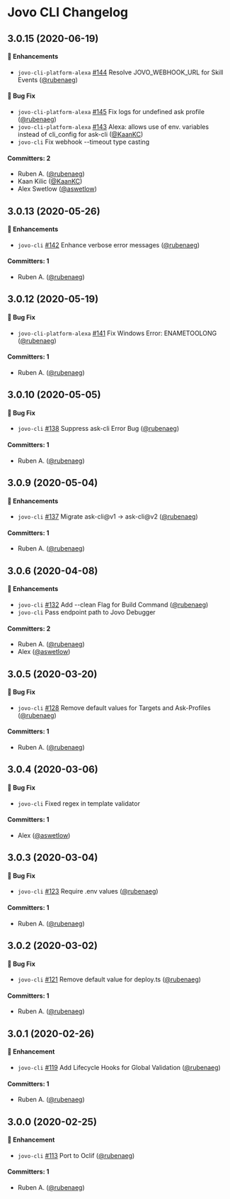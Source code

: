 # Jovo CLI Changelog

## 3.0.15 (2020-06-19)

#### :nail_care: Enhancements
* `jovo-cli-platform-alexa` [#144](https://github.com/jovotech/jovo-cli/pull/144) Resolve JOVO_WEBHOOK_URL for Skill Events  ([@rubenaeg](https://github.com/rubenaeg))

#### :bug: Bug Fix
* `jovo-cli-platform-alexa` [#145](https://github.com/jovotech/jovo-cli/pull/145) Fix logs for undefined ask profile ([@rubenaeg](https://github.com/rubenaeg))
* `jovo-cli-platform-alexa` [#143](https://github.com/jovotech/jovo-cli/pull/143) Alexa: allows use of env. variables instead of cli_config for ask-cli ([@KaanKC](https://github.com/KaanKC))
* `jovo-cli` Fix webhook --timeout type casting


#### Committers: 2
- Ruben A. ([@rubenaeg](https://github.com/rubenaeg))
- Kaan Kilic ([@KaanKC](https://github.com/KaanKC))
- Alex Swetlow ([@aswetlow](https://github.com/aswetlow))


## 3.0.13 (2020-05-26)

#### :nail_care: Enhancements
* `jovo-cli` [#142](https://github.com/jovotech/jovo-cli/pull/142)  Enhance verbose error messages ([@rubenaeg](https://github.com/rubenaeg))

#### Committers: 1
- Ruben A. ([@rubenaeg](https://github.com/rubenaeg))


## 3.0.12 (2020-05-19)

#### :bug: Bug Fix
* `jovo-cli-platform-alexa` [#141](https://github.com/jovotech/jovo-cli/pull/141) Fix Windows Error: ENAMETOOLONG ([@rubenaeg](https://github.com/rubenaeg))

#### Committers: 1
- Ruben A. ([@rubenaeg](https://github.com/rubenaeg))


## 3.0.10 (2020-05-05)

#### :bug: Bug Fix
* `jovo-cli` [#138](https://github.com/jovotech/jovo-cli/pull/138) Suppress ask-cli Error Bug ([@rubenaeg](https://github.com/rubenaeg))

#### Committers: 1
- Ruben A. ([@rubenaeg](https://github.com/rubenaeg))

## 3.0.9 (2020-05-04)

#### :nail_care: Enhancements
* `jovo-cli` [#137](https://github.com/jovotech/jovo-cli/pull/137) Migrate ask-cli@v1 -> ask-cli@v2 ([@rubenaeg](https://github.com/rubenaeg))

#### Committers: 1
- Ruben A. ([@rubenaeg](https://github.com/rubenaeg))



## 3.0.6 (2020-04-08)

#### :nail_care: Enhancements
* `jovo-cli` [#132](https://github.com/jovotech/jovo-cli/pull/132) Add --clean Flag for Build Command ([@rubenaeg](https://github.com/rubenaeg))
* `jovo-cli` Pass endpoint path to Jovo Debugger

#### Committers: 2
- Ruben A. ([@rubenaeg](https://github.com/rubenaeg))
- Alex ([@aswetlow](https://github.com/aswetlow))



## 3.0.5 (2020-03-20)

#### :bug: Bug Fix
* `jovo-cli` [#128](https://github.com/jovotech/jovo-cli/pull/128) Remove default values for Targets and Ask-Profiles ([@rubenaeg](https://github.com/rubenaeg))

#### Committers: 1
- Ruben A. ([@rubenaeg](https://github.com/rubenaeg))



## 3.0.4 (2020-03-06)

#### :bug: Bug Fix
* `jovo-cli` Fixed regex in template validator

#### Committers: 1
- Alex ([@aswetlow](https://github.com/aswetlow))


## 3.0.3 (2020-03-04)

#### :bug: Bug Fix
* `jovo-cli` [#123](https://github.com/jovotech/jovo-cli/pull/123) Require .env values ([@rubenaeg](https://github.com/rubenaeg))

#### Committers: 1
- Ruben A. ([@rubenaeg](https://github.com/rubenaeg))


## 3.0.2 (2020-03-02)

#### :bug: Bug Fix
* `jovo-cli` [#121](https://github.com/jovotech/jovo-cli/pull/121) Remove default value for deploy.ts ([@rubenaeg](https://github.com/rubenaeg))

#### Committers: 1
- Ruben A. ([@rubenaeg](https://github.com/rubenaeg))


## 3.0.1 (2020-02-26)

#### :nail_care: Enhancement
* `jovo-cli` [#119](https://github.com/jovotech/jovo-cli/pull/119) Add Lifecycle Hooks for Global Validation ([@rubenaeg](https://github.com/rubenaeg))

#### Committers: 1
- Ruben A. ([@rubenaeg](https://github.com/rubenaeg))


## 3.0.0 (2020-02-25)

#### :nail_care: Enhancement
* `jovo-cli` [#113](https://github.com/jovotech/jovo-cli/pull/113) Port to Oclif ([@rubenaeg](https://github.com/rubenaeg))


#### Committers: 1
- Ruben A. ([@rubenaeg](https://github.com/rubenaeg))

